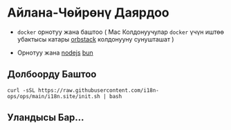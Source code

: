 # Айлана-Чөйрөнү Даярдоо

* `docker` орнотуу жана баштоо ( Mac Колдонуучулар `docker` үчүн иштөө убактысы катары [orbstack](https://orbstack.dev) колдонууну сунушташат )

* Орнотуу жана [nodejs](https://nodejs.org/en/download/package-manager) [bun](https://bun.sh/docs/installation)

## Долбоорду Баштоо

```
curl -sSL https://raw.githubusercontent.com/i18n-ops/ops/main/i18n.site/init.sh | bash
```

## Уландысы Бар…